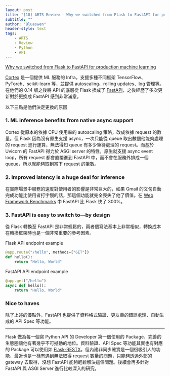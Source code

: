 ```yaml
---
layout: post
title: "[18] ARTS Review - Why we switched from Flask to FastAPI for production machine learning"
subtitle: ""
author: "Blueswen"
header-style: text
tags:
    - ARTS
    - Review
    - Python
    - API
---
```


[Why we switched from Flask to FastAPI for production machine learning](https://towardsdatascience.com/why-we-switched-from-flask-to-fastapi-for-production-machine-learning-765aab9b3679)

[Cortex](https://github.com/cortexlabs/cortex) 是一個提供 ML 服務的 Infra，支援多種不同框架 TensorFlow、PyTorch、scikit-learn 等，並提供 autoscaling、rolling updates、log 管理等。在他們的 0.14 版之後將 API 的底層從 Flask 換成了 [FastAPI](https://fastapi.tiangolo.com/)，之後經歷了多次更新對於更換成 FastAPI 感到非常滿意。

以下三點是他們決定更換的原因

### 1. ML inference benefits from native async support

Cortex 從原本的依據 CPU 使用率的 autoscaling 策略，改成依據 request 的數量。但 Flask 因為沒有原生支援 async，一次只能從 queue 取出數個他能夠處理的 request 進行運算，無法得知 queue 有多少筆待處理的 request。而基於 Uvicorn 的 FastAPI 得力於 ASGI server 的特性，原生就支援 async event loop，所有 request 都會直接進到 FastAPI 中，而不會在服務外排成一個 queue，所以就能夠取到當下 request 的筆數。

### 2. Improved latency is a huge deal for inference

在實際場景中服務的速度對使用者的影響是非常巨大的，如果 Gmail 的文句自動完成功能比使用者打字慢的話，那這個功能就完全喪失了他了價值。在 [Web Framework Benchmarks](https://www.techempower.com/benchmarks/) 中 FastAPI 比 Flask 快了 300%。

### 3. FastAPI is easy to switch to—by design

從 Flask 轉換至 FastAPI 是非常輕鬆的，兩者個寫法基本上非常相似，轉換成本在轉換框架時也是一個非常重要的參考因素。

Flask API endpoint example

```python
@app.route("/hello", methods=["GET"])
def hello():
    return "Hello, World"
```

FastAPI API endpoint example

```python
@app.get("/hello")
async def hello():
    return "Hello, World"
```

### Nice to haves

除了上述的優點外，FastAPI 也提供了資料格式驗證、更友善的錯誤處理、自動生成的 API Spec 等功能。

---

Flask 做為每一個寫 Python API 的 Developer 第一個使用的 Package，完善的生態圈讓他有著幾乎不可撼動的地位。資料驗證、API Spec 等功能其實也有對應的 Package 可以使用如 [Flask-RESTX](https://flask-restx.readthedocs.io/en/latest/)。但內建非同步確實是一個很吸引人的功能，最近也是一樣有遇到無法取得 request 數量的問題，只能夠透過外部的 gateway 去取得，沒想 FastAPI 能夠輕鬆解決這個問題。後續會再多針對 FastAPI 與 ASGI Server 進行比較深入的研究，
